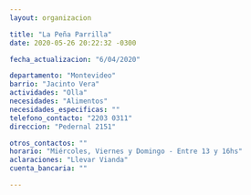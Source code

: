 ```yaml
---
layout: organizacion

title: "La Peña Parrilla"
date: 2020-05-26 20:22:32 -0300

fecha_actualizacion: "6/04/2020"

departamento: "Montevideo"
barrio: "Jacinto Vera"
actividades: "Olla"
necesidades: "Alimentos"
necesidades_especificas: ""
telefono_contacto: "2203 0311"
direccion: "Pedernal 2151"

otros_contactos: ""
horario: "Miércoles, Viernes y Domingo - Entre 13 y 16hs"
aclaraciones: "Llevar Vianda"
cuenta_bancaria: ""

---
```

